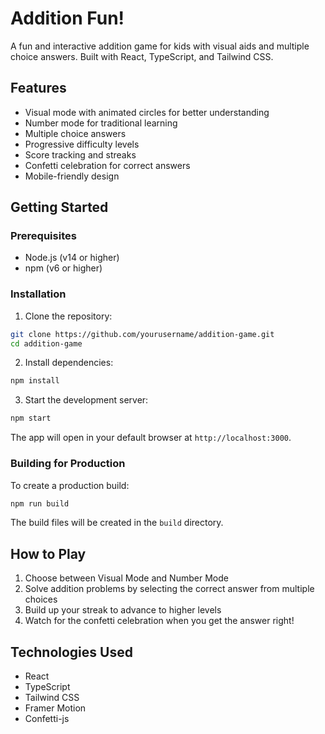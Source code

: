 # Addition Fun!

A fun and interactive addition game for kids with visual aids and multiple choice answers. Built with React, TypeScript, and Tailwind CSS.

## Features

- Visual mode with animated circles for better understanding
- Number mode for traditional learning
- Multiple choice answers
- Progressive difficulty levels
- Score tracking and streaks
- Confetti celebration for correct answers
- Mobile-friendly design

## Getting Started

### Prerequisites

- Node.js (v14 or higher)
- npm (v6 or higher)

### Installation

1. Clone the repository:
```bash
git clone https://github.com/yourusername/addition-game.git
cd addition-game
```

2. Install dependencies:
```bash
npm install
```

3. Start the development server:
```bash
npm start
```

The app will open in your default browser at `http://localhost:3000`.

### Building for Production

To create a production build:

```bash
npm run build
```

The build files will be created in the `build` directory.

## How to Play

1. Choose between Visual Mode and Number Mode
2. Solve addition problems by selecting the correct answer from multiple choices
3. Build up your streak to advance to higher levels
4. Watch for the confetti celebration when you get the answer right!

## Technologies Used

- React
- TypeScript
- Tailwind CSS
- Framer Motion
- Confetti-js
